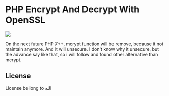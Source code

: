 # PHP Encrypt And Decrypt With OpenSSL

<img src="http://www.amaxzadigital.com/blog/uploads/PHP-7-Features-that-will-woo-every-PHP-fan.png"/>

On the next future PHP 7++, mcrypt function will be remove, because it not maintain anymore.
And it will unsecure. I don't know why it unsecure, but the advance say like that, so i will follow and found other alternative than mcrypt.

## License
License bellong to الله
